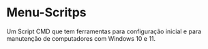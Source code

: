 # Menu-Scritps
Um Script CMD que tem ferramentas para configuração inicial e para manutenção de computadores com Windows 10 e 11.
